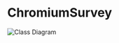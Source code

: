 # ChromiumSurvey

![Class Diagram](https://g.gravizo.com/source/svg/class_diagram_02?https%3A%2F%2Fraw.githubusercontent.com%2FWonkyu-Lee%2FChromiumSurvey%2Fmaster%2FTabList.uml)
